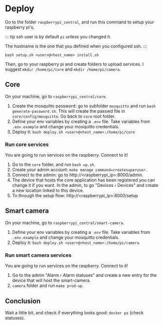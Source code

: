 # Deploy
Go to the folder `raspberrypi_central`, and run this command to setup your raspberry pi's.

::: tip
ssh user is by default `pi` unless you changed it.

The hostname is the one that you defined when you configured ssh.
:::

```shell
bash setup.sh <user>@<host_name> install.sh
```

Then, go to your raspberry pi and create folders to upload services. I suggest `mkdir /home/pi/core` and `mkdir /home/pi/camera`.

## Core
On your machine, go to `raspberrypi_central/core`.

1) Create the mosquitto password: go to subfolder `mosquitto` and run `bash generate-password.sh`. This will create the passwd file in `core/config/mosquitto`. Go back to `core` root folder.
2) Define your env variables by creating a `.env` file. Take variables from `.env.example` and change your mosquitto credentials.
3) Deploy it: `bash deploy.sh <user>@<host_name>:/home/pi/core`

### Run core services
You are going to run services on the raspberry. Connect to it!

1) Go to the `core` folder, and run `bash up.sh`.
2) Create your admin account: `make manage command=createsuperuser`.
3) Connect to the admin: go to http://<raspberrypi_ip>:8000/admin.
4) The device that hosts the core application has been registered you can change it if you want. In the admin, to go "Devices › Devices" and create a new location linked to this device.
5) To through the setup flow: http://<raspberrypi_ip>:8000/setup

## Smart camera
On your machine, go to `raspberrypi_central/smart-camera`.
1) Define your env variables by creating a `.env` file. Take variables from `.env.example` and change your mosquitto credentials.
2) Deploy it: `bash deploy.sh <user>@<host_name>:/home/pi/camera`

### Run smart camera services
You are going to run services on the raspberry. Connect to it!

1) Go to the admin "Alarm › Alarm statuses" and create a new entry for the device that will host the smart-camera.
2) `camera` folder and run `make prod-up`.

## Conclusion
Wait a little bit, and check if everything looks good: `docker ps` (check statuses).
